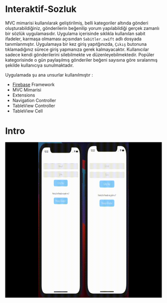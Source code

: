 # Interaktif-Sozluk
MVC mimarisi kullanılarak geliştirilmiş, belli kategoriler altında gönderi oluşturabildiğiniz, gönderilerin beğenilip yorum yapılabildiği gerçek zamanlı bir sözlük uygulamasıdır. Uygulama içerisinde sıklıkla kullanılan sabit ifadeler, karmaşa olmaması açısından `Sabitler.swift` adlı dosyada tanımlanmıştır. Uygulamaya bir kez giriş yapıtğınızda, `Çıkış` butonuna tıklamadığınız sürece giriş yapmanıza gerek kalmayacaktır. Kullanıcılar sadece kendi gönderilerini silebilmekte ve düzenleyebilmektedir. Popüler kategorisinde o gün paylaşılmış gönderiler beğeni sayısına göre sıralanmış şekilde kullanıcıya sunulmaktadır.

Uygulamada şu ana unsurlar kullanılmıştır :  
- [Firebase](https://firebase.google.com) Framework
- MVC Mimarisi
- Extensions
- Navigation Controller
- TableView Controller
- TableView Cell

# Intro
<img src="intro.gif" width="800" height="500"/>
